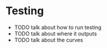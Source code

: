 # Testing
- TODO talk about how to run testing
- TODO talk about where it outputs
- TODO talk about the curves
